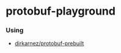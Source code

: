 protobuf-playground
===================
### Using
- [dirkarnez/protobuf-prebuilt](https://github.com/dirkarnez/protobuf-prebuilt)
